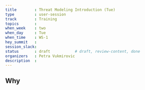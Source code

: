 ```yaml
---
title        : Threat Modeling Introduction (Tue)
type         : user-session
track        : Training
topics       : 
when_week    : two
when_day     : Tue
when_time    : WS-1
hey_summit   :
session_slack:
status       : draft           # draft, review-content, done
organizers   : Petra Vukmirovic
description  : 
---
```


## Why

<!--Add intro-->
